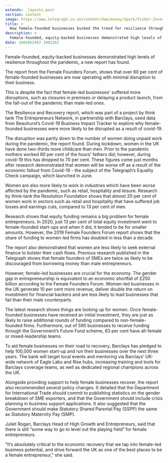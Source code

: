 ```yaml
--- 
extends: _layouts.post 
section: content 
image: https://www.telegraph.co.uk/content/dam/money/Spark/Fisher-Investments/woman-office-desk_trans_NvBQzQNjv4BqEduPGWXTgvtbFyMaMlYatm4ovIMMP_5WSTNAIgCzTy4.jpg?impolicy=logo-overlay 
title: > 
  How female-founded businesses bucked the trend for resilience throughout the pandemic 
description: > 
  Female-founded, equity-backed businesses demonstrated high levels of resilience throughout the pandemic, a new report has found.The report from the Female Founders Forum, shows that over 60 per cent of female-founded businesses are now operating with minimal disruption to their business.Once female-founded businesses have received an initial investment, they are just as likely to raise additional rounds of funding compared to non-female-founded firms.To aid female businesses on their road to recovery, Barclays has pledged to help 100,000 women start-up and run their businesses over the next three years.Alongside providing support to help female businesses recover, the report also recommended several policy changes. 
date: 1602662487.3892262 
--- 
```

Female-founded, equity-backed businesses demonstrated high levels of resilience throughout the pandemic, a new report has found.

The report from the Female Founders Forum, shows that over 60 per cent of female-founded businesses are now operating with minimal disruption to their business.

This is despite the fact that female-led businesses’ suffered more disruptions, such as closures in premises or delaying a product launch, from the fall-out of the pandemic than male-led ones.

The Resilience and Recovery report, which was part of a project by think tank The Entrepreneurs Network, in partnership with Barclays, used data from Beauhurst’s Covid-19 Business Impact Tracker to explore why female-founded businesses were more likely to be disrupted as a result of covid-19.

The disruption was partly down to the number of women doing unpaid work during the pandemic, the report found. During lockdown, women in the UK have done two-thirds more childcare than men. Prior to the pandemic mothers worked 80 per cent of the hours’ fathers did; however, during covid-19 this has dropped to 70 per cent. These figures come just months after research demonstrated that women will be worse off as a result of the economic fallout from Covid-19 - the subject of the Telegraph’s Equality Check campaign, which launched in June.

Women are also more likely to work in industries which have been worse affected by the pandemic, such as retail, hospitality and leisure. Research by think-tank the Resolution Foundation shows that almost 20 per cent of women work in sectors such as retail and hospitality that have suffered job losses and earnings cuts, compared to 13 per cent of men.

Research shows that equity funding remains a big problem for female entrepreneurs. In 2020, just 13 per cent of total equity investment went to female-founded start-ups and when it did, it tended to be for smaller amounts. However, the 2019 Female Founders Forum report shows that the share of funding to women-led firms has doubled in less than a decade.

The report also demonstrated that women are less likely to seek external finance to bolster their cash flows. Previous research published in the Telegraph shows that female founders of SMEs are twice as likely to be discouraged from borrowing money than male entrepreneurs.

However, female-led businesses are crucial for the economy. The gender gap in entrepreneurship is equivalent to an economic shortfall of £250 billion according to the Female Founders Forum. Women-led businesses in the UK generate 10 per cent more revenue, deliver double the return on investment for financial backers and are less likely to lead businesses that fail than their male counterparts.

The latest research shows things are looking up for women. Once female-founded businesses have received an initial investment, they are just as likely to raise additional rounds of funding compared to non-female-founded firms. Furthermore, out of 590 businesses to receive funding through the Government’s Future Fund scheme, 83 per cent have all-female or mixed-leadership teams.

To aid female businesses on their road to recovery, Barclays has pledged to help 100,000 women start-up and run their businesses over the next three years. The bank will target local events and mentoring via Barclays’ UK-wide network of Eagle Labs and Rise hubs, increasing training and tools for Barclays coverage teams, as well as dedicated regional champions across the UK.

Alongside providing support to help female businesses recover, the report also recommended several policy changes. It detailed that the Department for International Trade should commit to publishing statistics on the gender breakdown of SME exporters, and that the Government should include crisis planning in business support applications. It also suggested that the Government should make Statutory Shared Parental Pay (SSPP) the same as Statutory Maternity Pay (SMP).

Juliet Rogan, Barclays Head of High Growth and Entrepreneurs, said that there is still “some way to go to level out the playing field” for female entrepreneurs.

"It’s absolutely critical to the economic recovery that we tap into female-led business potential, and drive forward the UK as one of the best places to be a female entrepreneur," she said.